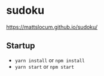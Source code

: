 # sudoku

https://mattslocum.github.io/sudoku/

## Startup
- `yarn install` or `npm install`
- `yarn start` or `npm start`
